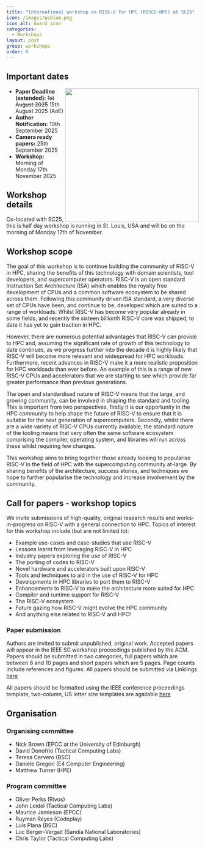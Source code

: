 ```yaml
---
title: "International workshop on RISC-V for HPC (RISCV-HPC) at SC25"
icon: /images/podium.png
icon_alt: Award icon
categories:
  - Workshops
layout: post
group: workshops
order: 6
---
```


## Important dates
<img align="right" src="https://riscv.epcc.ed.ac.uk/images/sc25_black_hor_flat.png" width=350>

* **Paper Deadline (extended):** <strike>1st August 2025</strike> 15th August 2025 (AoE)
* **Author Notification:** 10th September 2025
* **Camera ready papers:** 25th September 2025
* **Workshop:** Morning of Monday 17th November 2025

## Workshop details
Co-located with SC25, this is half day workshop is running in St. Louis, USA and will be on the morning of Monday 17th of November.

## Workshop scope
The goal of this workshop is to continue building the community of RISC-V in HPC, sharing the benefits of this technology with domain scientists, tool developers, and supercomputer operators. RISC-V is an open standard Instruction Set Architecture (ISA) which enables the royalty free development of CPUs and a common software ecosystem to be shared across them. Following this community driven ISA standard, a very diverse set of CPUs have been, and continue to be, developed which are suited to a range of workloads. Whilst RISC-V has become very popular already in some fields, and recently the sixteen billionth RISC-V core was shipped, to date it has yet to gain traction in HPC.

However, there are numerous potential advantages that RISC-V can provide to HPC and, assuming the significant rate of growth of this technology to date continues, as we progress further into the decade it is highly likely that RISC-V will become more relevant and widespread for HPC workloads. Furthermore, recent advances in RISC-V make it a more realistic proposition for HPC workloads than ever before. An example of this is a range of new RISC-V CPUs and accelerators that we are starting to see which provide far greater performance than previous generations.

The open and standardised nature of RISC-V means that the large, and growing community, can be involved in shaping the standard and tooling. This is important from two perspectives, firstly it is our opportunity in the HPC community to help shape the future of RISC-V to ensure that it is suitable for the next generation of supercomputers. Secondly, whilst there are a wide variety of RISC-V CPUs currently available, the standard nature of the tooling means that very often the same software ecosystem comprising the compiler, operating system, and libraries will run across these whilst requiring few changes.

This workshop aims to bring together those already looking to popularise RISC-V in the field of HPC with the supercomputing community at-large. By sharing benefits of the architecture, success stories, and techniques we hope to further popularise the technology and increase involvement by the community. 

## Call for papers - workshop topics

We invite submissions of high-quality, original research results and works-in-progress on RISC-V with a general connection to HPC. Topics of interest for this workshop include (but are not limited to):

* Example use-cases and case-studies that use RISC-V
* Lessons learnt from leveraging RISC-V in HPC
* Industry papers exploring the use of RISC-V
* The porting of codes to RISC-V
* Novel hardware and accelerators built upon RISC-V
* Tools and techniques to aid in the use of RISC-V for HPC
* Developments in HPC libraries to port them to RISC-V
* Enhancements to RISC-V to make the architecture more suited for HPC
* Compiler and runtime support for RISC-V
* The RISC-V ecosystem
* Future gazing how RISC-V might evolve the HPC community
* And anything else related to RISC-V and HPC!

### Paper submission

Authors are invited to submit unpublished, original work. Accepted papers will appear in the IEEE SC workshop proceedings published by the ACM. Papers should be submitted in two categories, full papers which are between 6 and 10 pages and short papers which are 5 pages. Page counts include references and figures. All papers should be submitted via Linklings [here](https://submissions.supercomputing.org/?args=tUbprcnt3DsfGQUIYprcnt3DbTtUbb0XfQbGzt9pTJUHtGyfHfbQIf0zU30Jprcnt3DbATAprcnt3DxGzb0zU3THQP0Aprcnt3DxfGzU3ACIIfb0HQP0Aprcnt3DxfTrJUHtGzU3ACI0IQ3TrAprcnt3DxGzU3ACI0IQ3TEGcaaM_Tz0Cx0zfsGphpMpTzYprcnt3D40QHHGdbUfTzYprcnt3D40bprcnt3DQxGdbUfTzYprcnt3D40Iprcnt3Dxprcnt3DGdbUfTzU30IXrfGzIXrf9ca)

All papers should be formatted using the IEEE conference proceedings template, two-column, US letter size templates are agailable [here](https://www.ieee.org/conferences/publishing/templates.html)

## Organisation 

### Organising committee

* Nick Brown (EPCC at the University of Edinburgh)
* David Donofrio (Tactical Computing Labs)
* Teresa Cervero (BSC)
* Daniele Gregori (E4 Computer Engineering)
* Matthew Turner (HPE)

### Program committee

* Oliver Perks (Rivos)
* John Leidel (Tactical Computing Labs)
* Maurice Jamieson (EPCC)
* Ruyman Reyes (Codeplay)
* Luis Plana (BSC)
* Luc Berger-Vergait (Sandia National Laboratories)
* Chris Taylor (Tactical Computing Labs)
